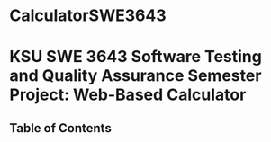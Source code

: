 # CalculatorSWE3643

# KSU SWE 3643 Software Testing and Quality Assurance Semester Project: Web-Based Calculator

## Table of Contents
